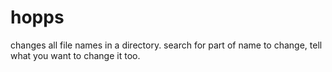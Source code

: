 # hopps
changes all file names in a directory. search for part of name to change, tell what you want to change it too.
